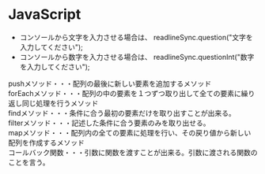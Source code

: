 # JavaScript
- コンソールから文字を入力させる場合は、 readlineSync.question("文字を入力してください");　　
- コンソールから数字を入力させる場合は、 readlineSync.questionInt("数字を入力してください");  　

pushメソッド・・・配列の最後に新しい要素を追加するメソッド  
forEachメソッド・・・配列の中の要素を１つずつ取り出して全ての要素に繰り返し同じ処理を行うメソッド  
findメソッド・・・条件に合う最初の要素だけを取り出すことが出来る。  
filterメソッド・・・記述した条件に合う要素のみを取り出せる。  
mapメソッド・・・配列内の全ての要素に処理を行い、その戻り値から新しい配列を作成するメソッド  
コールバック関数・・・引数に関数を渡すことが出来る。引数に渡される関数のことを言う。

